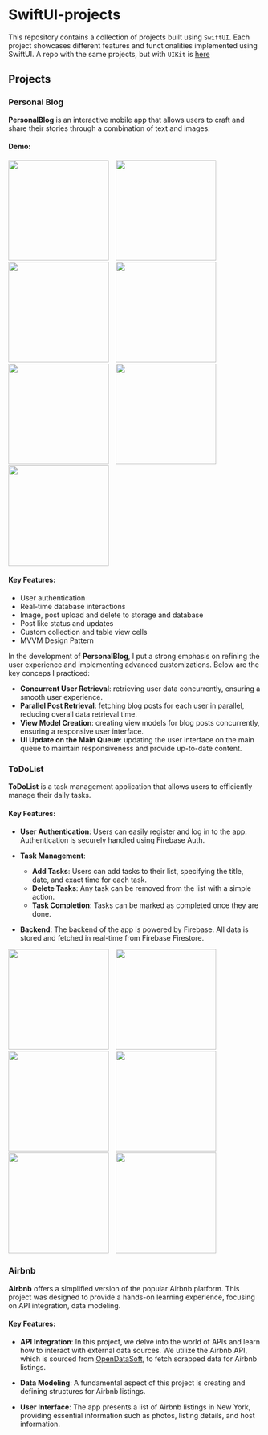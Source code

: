 # SwiftUI-projects

This repository contains a collection of projects built using `SwiftUI`. Each project showcases different features and functionalities implemented using SwiftUI. A repo with the same projects, but with `UIKit` is [here](https://github.com/hyonbokan/Swift-UIkit-Projects)

## Projects

### Personal Blog
**PersonalBlog** is an interactive mobile app that allows users to craft and share their stories through a combination of text and images.

#### Demo:

<p float="left">
  <img src="Project_img/PersonalBlog/1.png" width="200" style="margin-right: 10px;" />
  <img src="Project_img/PersonalBlog/2.png" width="200" style="margin-right: 10px;" />
  <img src="Project_img/PersonalBlog/3.png" width="200" style="margin-right: 10px;" /> 
  <img src="Project_img/PersonalBlog/4.png"width="200" style="margin-right: 10px;" />
  <img src="Project_img/PersonalBlog/5.png" width="200" style="margin-right: 10px;" />
  <img src="Project_img/PersonalBlog/6.png" width="200" style="margin-right: 10px;" />
  <img src="Project_img/PersonalBlog/demovideo.gif" width="200" style="margin-right: 10px;" />
</p>

#### Key Features:

- User authentication
- Real-time database interactions
- Image, post upload and delete to storage and database
- Post like status and updates
- Custom collection and table view cells
- MVVM Design Pattern

In the development of **PersonalBlog**, I put a strong emphasis on refining the user experience and implementing advanced customizations. Below are the key conceps I practiced: 
- **Concurrent User Retrieval**: retrieving user data concurrently, ensuring a smooth user experience.
- **Parallel Post Retrieval**: fetching blog posts for each user in parallel, reducing overall data retrieval time.
- **View Model Creation**: creating view models for blog posts concurrently, ensuring a responsive user interface.
- **UI Update on the Main Queue**: updating the user interface on the main queue to maintain responsiveness and provide up-to-date content.

### ToDoList

**ToDoList** is a task management application that allows users to efficiently manage their daily tasks. 

#### Key Features:

- **User Authentication**: Users can easily register and log in to the app. Authentication is securely handled using Firebase Auth.
  
- **Task Management**: 
  - **Add Tasks**: Users can add tasks to their list, specifying the title, date, and exact time for each task.
  - **Delete Tasks**: Any task can be removed from the list with a simple action.
  - **Task Completion**: Tasks can be marked as completed once they are done.
  
- **Backend**: The backend of the app is powered by Firebase. All data is stored and fetched in real-time from Firebase Firestore.

<p float="left">
  <img src="Project_img/ToDo/ToDoList_login.png" width="200" style="margin-right: 10px;" />
  <img src="Project_img/ToDo/ToDoList_register.png" width="200" style="margin-right: 10px;" />
  <img src="Project_img/ToDo/ToDoList_main.png" width="200" style="margin-right: 10px;" /> 
  <img src="Project_img/ToDo/ToDoList_profile.png" width="200" style="margin-right: 10px;" />
  <img src="Project_img/ToDo/ToDoList_addItem.png" width="200" style="margin-right: 10px;" />
  <img src="Project_img/ToDo/ToDoList_video.gif" width="200" style="margin-right: 10px;" />
</p>

### Airbnb

**Airbnb** offers a simplified version of the popular Airbnb platform. This project was designed to provide a hands-on learning experience, focusing on API integration, data modeling.

#### Key Features:

- **API Integration**: In this project, we delve into the world of APIs and learn how to interact with external data sources. We utilize the Airbnb API, which is sourced from [OpenDataSoft](https://public.opendatasoft.com/explore/dataset/airbnb-listings/table/?disjunctive.host_verifications&disjunctive.amenities&disjunctive.features), to fetch scrapped data for Airbnb listings.

- **Data Modeling**: A fundamental aspect of this project is creating and defining structures for Airbnb listings.

- **User Interface**: The app presents a list of Airbnb listings in New York, providing essential information such as photos, listing details, and host information.
